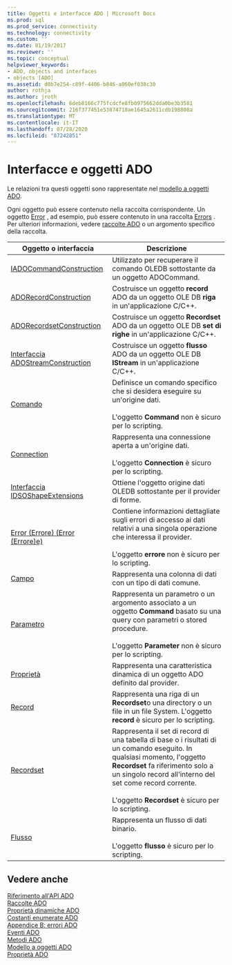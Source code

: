```yaml
---
title: Oggetti e interfacce ADO | Microsoft Docs
ms.prod: sql
ms.prod_service: connectivity
ms.technology: connectivity
ms.custom: ''
ms.date: 01/19/2017
ms.reviewer: ''
ms.topic: conceptual
helpviewer_keywords:
- ADO, objects and interfaces
- objects [ADO]
ms.assetid: d0b7e254-c89f-4406-b846-a060ef038c30
author: rothja
ms.author: jroth
ms.openlocfilehash: 6deb8166c775fcdcfe8fb0975662dda0be3b3581
ms.sourcegitcommit: 216f377451e53874718ae1645a2611cdb198808a
ms.translationtype: MT
ms.contentlocale: it-IT
ms.lasthandoff: 07/28/2020
ms.locfileid: "87242851"
---
```

# <a name="ado-objects-and-interfaces"></a>Interfacce e oggetti ADO
Le relazioni tra questi oggetti sono rappresentate nel [modello a oggetti ADO](../../../ado/reference/ado-api/ado-object-model.md).  
  
 Ogni oggetto può essere contenuto nella raccolta corrispondente. Un oggetto [Error](../../../ado/reference/ado-api/error-object.md) , ad esempio, può essere contenuto in una raccolta [Errors](../../../ado/reference/ado-api/errors-collection-ado.md) . Per ulteriori informazioni, vedere [raccolte ADO](../../../ado/reference/ado-api/ado-collections.md) o un argomento specifico della raccolta.  
  
|Oggetto o interfaccia|Descrizione|  
|-|-|  
|[IADOCommandConstruction](https://msdn.microsoft.com/library/windows/desktop/aa965677.aspx)|Utilizzato per recuperare il comando OLEDB sottostante da un oggetto ADOCommand.|  
|[ADORecordConstruction](../../../ado/reference/ado-api/adorecordconstruction-interface.md)|Costruisce un oggetto **record** ADO da un oggetto OLE DB **riga** in un'applicazione C/C++.|  
|[ADORecordsetConstruction](../../../ado/reference/ado-api/adorecordsetconstruction-interface.md)|Costruisce un oggetto **Recordset** ADO da un oggetto OLE DB **set di righe** in un'applicazione C/C++.|  
|[Interfaccia ADOStreamConstruction](../../../ado/reference/ado-api/adostreamconstruction-interface.md)|Costruisce un oggetto **flusso** ADO da un oggetto OLE DB **IStream** in un'applicazione C/C++.|  
|[Comando](../../../ado/reference/ado-api/command-object-ado.md)|Definisce un comando specifico che si desidera eseguire su un'origine dati.<br /><br /> L'oggetto **Command** non è sicuro per lo scripting.|  
|[Connection](../../../ado/reference/ado-api/connection-object-ado.md)|Rappresenta una connessione aperta a un'origine dati.<br /><br /> L'oggetto **Connection** è sicuro per lo scripting.|  
|[Interfaccia IDSOShapeExtensions](../../../ado/reference/ado-api/idsoshapeextensions-interface.md)|Ottiene l'oggetto origine dati OLEDB sottostante per il provider di forme.|  
|[Error (Errore) (Error (Errore)e)](../../../ado/reference/ado-api/error-object.md)|Contiene informazioni dettagliate sugli errori di accesso ai dati relativi a una singola operazione che interessa il provider.<br /><br /> L'oggetto **errore** non è sicuro per lo scripting.|  
|[Campo](../../../ado/reference/ado-api/field-object.md)|Rappresenta una colonna di dati con un tipo di dati comune.|  
|[Parametro](../../../ado/reference/ado-api/parameter-object.md)|Rappresenta un parametro o un argomento associato a un oggetto **Command** basato su una query con parametri o stored procedure.<br /><br /> L'oggetto **Parameter** non è sicuro per lo scripting.|  
|[Proprietà](../../../ado/reference/ado-api/property-object-ado.md)|Rappresenta una caratteristica dinamica di un oggetto ADO definito dal provider.|  
|[Record](../../../ado/reference/ado-api/record-object-ado.md)|Rappresenta una riga di un **Recordset**o una directory o un file in un file System. L'oggetto **record** è sicuro per lo scripting.|  
|[Recordset](../../../ado/reference/ado-api/recordset-object-ado.md)|Rappresenta il set di record di una tabella di base o i risultati di un comando eseguito. In qualsiasi momento, l'oggetto **Recordset** fa riferimento solo a un singolo record all'interno del set come record corrente.<br /><br /> L'oggetto **Recordset** è sicuro per lo scripting.|  
|[Flusso](../../../ado/reference/ado-api/stream-object-ado.md)|Rappresenta un flusso di dati binario.<br /><br /> L'oggetto **flusso** è sicuro per lo scripting.|  
  
## <a name="see-also"></a>Vedere anche  
 [Riferimento all'API ADO](../../../ado/reference/ado-api/ado-api-reference.md)   
 [Raccolte ADO](../../../ado/reference/ado-api/ado-collections.md)   
 [Proprietà dinamiche ADO](../../../ado/reference/ado-api/ado-dynamic-properties.md)   
 [Costanti enumerate ADO](../../../ado/reference/ado-api/ado-enumerated-constants.md)   
 [Appendice B: errori ADO](../../../ado/guide/appendixes/appendix-b-ado-errors.md)   
 [Eventi ADO](../../../ado/reference/ado-api/ado-events.md)   
 [Metodi ADO](../../../ado/reference/ado-api/ado-methods.md)   
 [Modello a oggetti ADO](../../../ado/reference/ado-api/ado-object-model.md)   
 [Proprietà ADO](../../../ado/reference/ado-api/ado-properties.md)
